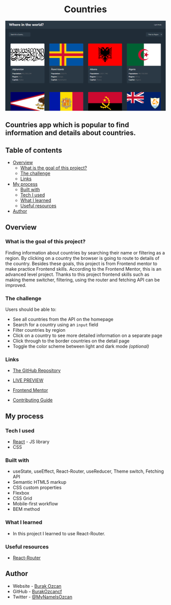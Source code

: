 <h1 align="center">Countries</h1>
<img src=./public/countries.PNG>
<h2>Countries app which is popular to find information and details about countries.</h2>

## Table of contents

- [Overview](#overview)
  - [What is the goal of this project?](#what-is-the-goal-of-this-project)
  - [The challenge](#the-challenge)
  - [Links](#links)
- [My process](#my-process)
  - [Built with](#built-with)
  - [Tech I used](#tech-i-used)
  - [What I learned](#what-i-learned)
  - [Useful resources](#useful-resources)
- [Author](#author)

## Overview

### What is the goal of this project?

Finding information about countries by searching their name or filtering as a region. By clicking on a country the browser is going to route to details of the country. Besides these goals, this project is from Frontend mentor to make practice Frontend skills. According to the Frontend Mentor, this is an advanced level project. Thanks to this project frontend skills such as making theme switcher, filtering, using the router and fetching API can be improved.

### The challenge

Users should be able to:

- See all countries from the API on the homepage
- Search for a country using an `input` field
- Filter countries by region
- Click on a country to see more detailed information on a separate page
- Click through to the border countries on the detail page
- Toggle the color scheme between light and dark mode _(optional)_

### Links

- [The GitHub Repository](https://github.com/BurakOzcancf/Counrtries)

- [LIVE PREVIEW](https://countriesburak.netlify.app/)

- [Frontend Mentor](https://www.frontendmentor.io/)

- [Contributing Guide](https://docs.github.com/en/communities/setting-up-your-project-for-healthy-contributions/setting-guidelines-for-repository-contributors)

## My process

### Tech I used

- [React](https://reactjs.org/) - JS library
- CSS

### Built with

- useState, useEffect, React-Router, useReducer, Theme switch, Fetching API
- Semantic HTML5 markup
- CSS custom properties
- Flexbox
- CSS Grid
- Mobile-first workflow
- BEM method

### What I learned

- In this project I learned to use React-Router.

### Useful resources

- [React-Router](https://reactrouter.com/)

## Author

- Website - [Burak Ozcan](https://burakozcan.netlify.app/)
- GitHub - [BurakOzcancf](https://github.com/BurakOzcancf/Counrtries)
- Twitter - [@MyNameIsOzcan](https://twitter.com/MyNameIsOzcan)

